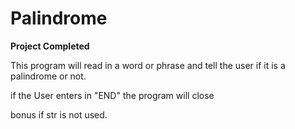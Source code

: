 # Palindrome

**Project Completed**

This program will read in a word or phrase and tell the user if it is a palindrome or not.

if the User enters in "END" the program will close

bonus if str is not used.
